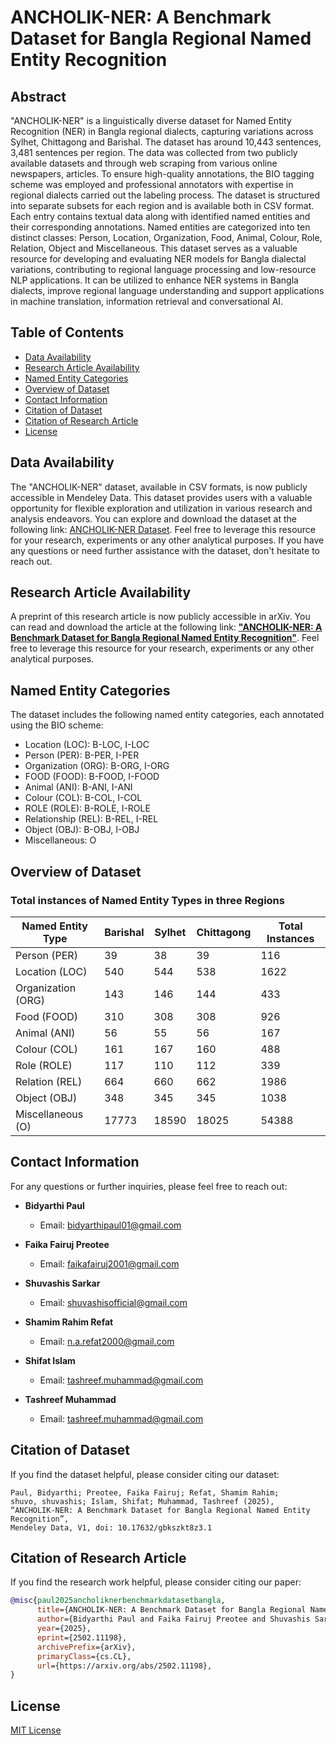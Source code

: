 # ANCHOLIK-NER: A Benchmark Dataset for Bangla Regional Named Entity Recognition

## Abstract
"ANCHOLIK-NER" is a linguistically diverse dataset for Named Entity Recognition (NER) in Bangla regional dialects, capturing variations across Sylhet, Chittagong and Barishal. The dataset has around 10,443 sentences, 3,481 sentences per region. The data was collected from two publicly available datasets and through web scraping from various online newspapers, articles. To ensure high-quality annotations, the BIO tagging scheme was employed and professional annotators with expertise in regional dialects carried out the labeling process. The dataset is structured into separate subsets for each region and is available both in CSV format. Each entry contains textual data along with identified named entities and their corresponding annotations. Named entities are categorized into ten distinct classes: Person, Location, Organization, Food, Animal, Colour, Role, Relation, Object and Miscellaneous. This dataset serves as a valuable resource for developing and evaluating NER models for Bangla dialectal variations, contributing to regional language processing and low-resource NLP applications. It can be utilized to enhance NER systems in Bangla dialects, improve regional language understanding and support applications in machine translation, information retrieval and conversational AI.

## Table of Contents
- [Data Availability](#data-availability)
- [Research Article Availability](#research-article-availability)
- [Named Entity Categories](#named-entity-categories)
- [Overview of Dataset](#overview-of-dataset)
- [Contact Information](#contact-information)
- [Citation of Dataset](#citation-of-dataset)
- [Citation of Research Article](#citation-of-research-article)
- [License](#license)

## Data Availability
The "ANCHOLIK-NER" dataset, available in CSV formats, is now publicly accessible in Mendeley Data. This dataset provides users with a valuable opportunity for flexible exploration and utilization in various research and analysis endeavors. You can explore and download the dataset at the following link: <a href="https://data.mendeley.com/datasets/gbkszkt8z3/1">ANCHOLIK-NER Dataset</a>. Feel free to leverage this resource for your research, experiments or any other analytical purposes. If you have any questions or need further assistance with the dataset, don't hesitate to reach out.

## Research Article Availability
A preprint of this research article is now publicly accessible in arXiv. You can read and download the article at the following link: <a href="https://arxiv.org/abs/2502.11198">**"ANCHOLIK-NER: A Benchmark Dataset for Bangla Regional Named Entity Recognition"**</a>. Feel free to leverage this resource for your research, experiments or any other analytical purposes.

## Named Entity Categories
The dataset includes the following named entity categories, each annotated using the BIO scheme:
- Location (LOC): B-LOC, I-LOC
- Person (PER): B-PER, I-PER
- Organization (ORG): B-ORG, I-ORG
- FOOD (FOOD): B-FOOD, I-FOOD
- Animal (ANI): B-ANI, I-ANI
- Colour (COL): B-COL, I-COL
- ROLE (ROLE): B-ROLE, I-ROLE
- Relationship (REL): B-REL, I-REL
- Object (OBJ): B-OBJ, I-OBJ
- Miscellaneous: O
    
## Overview of Dataset
### Total instances of Named Entity Types in three Regions

| Named Entity Type  | Barishal | Sylhet | Chittagong | Total Instances |
|--------------------|----------|--------|------------|-----------------|
|    Person (PER)    |    39    |   38   |     39     |       116       |
|   Location (LOC)   |    540   |  544   |    538     |      1622       |
| Organization (ORG) |    143   |  146   |    144     |       433       |
|    Food (FOOD)     |    310   |  308   |    308     |       926       |
|    Animal (ANI)    |    56    |   55   |     56     |       167       |
|    Colour (COL)    |    161   |  167   |    160     |       488       |
|    Role (ROLE)     |    117   |  110   |    112     |       339       |
|   Relation (REL)   |    664   |  660   |    662     |      1986       |
|    Object (OBJ)    |    348   |  345   |    345     |      1038       |
| Miscellaneous (O)  |   17773  | 18590  |   18025    |      54388      |

## Contact Information

For any questions or further inquiries, please feel free to reach out:

- **Bidyarthi Paul**
  - Email: [bidyarthipaul01@gmail.com](mailto:bidyarthipaul01@gmail.com)

- **Faika Fairuj Preotee**
  - Email: [faikafairuj2001@gmail.com](mailto:faikafairuj2001@gmail.com)

- **Shuvashis Sarkar**
  - Email: [shuvashisofficial@gmail.com](mailto:shuvashisofficial@gmail.com)

- **Shamim Rahim Refat**
  - Email: [n.a.refat2000@gmail.com](mailto:n.a.refat2000@gmail.com)

- **Shifat Islam**
  - Email: [tashreef.muhammad@gmail.com](mailto:shifat.islam.buet@gmail.com)
  
- **Tashreef Muhammad**
  - Email: [tashreef.muhammad@gmail.com](mailto:tashreef.muhammad@gmail.com)
    
## Citation of Dataset
If you find the dataset helpful, please consider citing our dataset:

```plaintext
Paul, Bidyarthi; Preotee, Faika Fairuj; Refat, Shamim Rahim; 
shuvo, shuvashis; Islam, Shifat; Muhammad, Tashreef (2025), 
“ANCHOLIK-NER: A Benchmark Dataset for Bangla Regional Named Entity Recognition”, 
Mendeley Data, V1, doi: 10.17632/gbkszkt8z3.1
```

## Citation of Research Article
If you find the research work helpful, please consider citing our paper:

```bibtex
@misc{paul2025ancholiknerbenchmarkdatasetbangla,
      title={ANCHOLIK-NER: A Benchmark Dataset for Bangla Regional Named Entity Recognition}, 
      author={Bidyarthi Paul and Faika Fairuj Preotee and Shuvashis Sarker and Shamim Rahim Refat and Shifat Islam and Tashreef Muhammad and Mohammad Ashraful Hoque and Shahriar Manzoor},
      year={2025},
      eprint={2502.11198},
      archivePrefix={arXiv},
      primaryClass={cs.CL},
      url={https://arxiv.org/abs/2502.11198}, 
}
```

## License
[MIT License](LICENSE)
